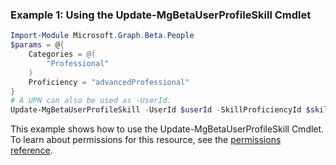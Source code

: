 ### Example 1: Using the Update-MgBetaUserProfileSkill Cmdlet
```powershell
Import-Module Microsoft.Graph.Beta.People
$params = @{
	Categories = @(
		"Professional"
	)
	Proficiency = "advancedProfessional"
}
# A UPN can also be used as -UserId.
Update-MgBetaUserProfileSkill -UserId $userId -SkillProficiencyId $skillProficiencyId -BodyParameter $params
```
This example shows how to use the Update-MgBetaUserProfileSkill Cmdlet.
To learn about permissions for this resource, see the [permissions reference](/graph/permissions-reference).
